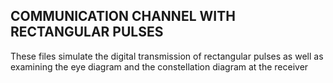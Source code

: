 ## COMMUNICATION CHANNEL WITH RECTANGULAR PULSES
These files simulate the digital transmission of rectangular pulses as well as examining the eye diagram and the constellation diagram at the receiver
